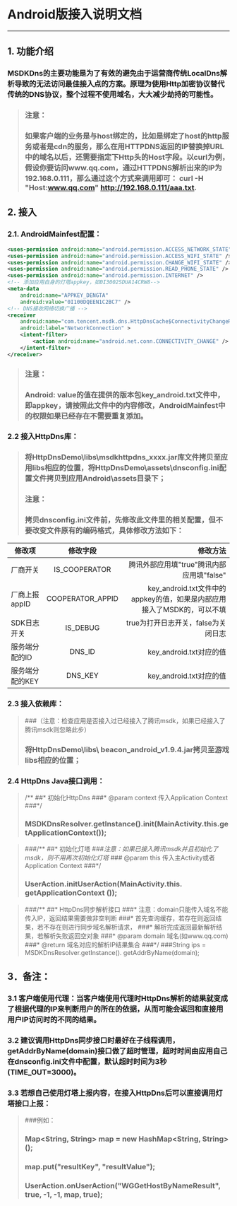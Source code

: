 # Android版接入说明文档 #
----

## 1. 功能介绍
### MSDKDns的主要功能是为了有效的避免由于运营商传统LocalDns解析导致的无法访问最佳接入点的方案。原理为使用Http加密协议替代传统的DNS协议，整个过程不使用域名，大大减少劫持的可能性。

> ### 注意：
> ### 如果客户端的业务是与host绑定的，比如是绑定了host的http服务或者是cdn的服务，那么在用HTTPDNS返回的IP替换掉URL中的域名以后，还需要指定下Http头的Host字段。以curl为例，假设你要访问www.qq.com，通过HTTPDNS解析出来的IP为192.168.0.111，那么通过这个方式来调用即可： curl -H "Host:www.qq.com" http://192.168.0.111/aaa.txt.


## 2. 接入
### 2.1. AndroidMainfest配置：
```xml
<uses-permission android:name="android.permission.ACCESS_NETWORK_STATE" />
<uses-permission android:name="android.permission.ACCESS_WIFI_STATE" />
<uses-permission android:name="android.permission.CHANGE_WIFI_STATE" />
<uses-permission android:name="android.permission.READ_PHONE_STATE" />
<uses-permission android:name="android.permission.INTERNET" />
<!-- 添加应用自身的灯塔appkey，如0I3002SDUA14CRW8-->
<meta-data
    android:name="APPKEY_DENGTA"
    android:value="0I100DQEEN1C2BC7" />
<!-- DNS接收网络切换广播 -->
<receiver
    android:name="com.tencent.msdk.dns.HttpDnsCache$ConnectivityChangeReceiver"
    android:label="NetworkConnection" >
    <intent-filter>
        <action android:name="android.net.conn.CONNECTIVITY_CHANGE" />
    </intent-filter>
</receiver>
```
>### 注意：
> ### Android: value的值在提供的版本包key_android.txt文件中，即appkey，请按照此文件中的内容修改，AndroidMainfest中的权限如果已经存在不需要重复添加。

### 2.2 接入HttpDns库：
> ### 将HttpDnsDemo\libs\msdkhttpdns_xxxx.jar库文件拷贝至应用libs相应的位置，将HttpDnsDemo\assets\dnsconfig.ini配置文件拷贝到应用Android\assets目录下；
> ### 注意：
> ### 拷贝dnsconfig.ini文件前，先修改此文件里的相关配置，但不要改变文件原有的编码格式，具体修改方法如下：

| 修改项          | 修改字段          |  修改方法   |
|  -------------  |  :-------------:  |  --------:  |
| 厂商开关        | IS_COOPERATOR     |  腾讯外部应用填"true"腾讯内部应用填"false" |
| 厂商上报appID   | COOPERATOR_APPID  |  key_android.txt文件中的appkey的值，如果是内部应用接入了MSDK的，可以不填 |
| SDK日志开关     | IS_DEBUG          |  true为打开日志开关，false为关闭日志 |
| 服务端分配的ID  | DNS_ID            |  key_android.txt对应的值 |
| 服务端分配的KEY | DNS_KEY           |  key_android.txt对应的值 |

### 2.3 接入依赖库：
> ###（注意：检查应用是否接入过已经接入了腾讯msdk，如果已经接入了腾讯msdk则忽略此步）
> ### 将HttpDnsDemo\libs\ beacon_android_v1.9.4.jar拷贝至游戏libs相应的位置；

### 2.4 HttpDns Java接口调用：
>/**
> ##* 初始化HttpDns
> ###* @param context  传入Application Context
> ###*/
> ### MSDKDnsResolver.getInstance().init(MainActivity.this.getApplicationContext());

> ###/**
> ##* 初始化灯塔
> ###*注意：如果已接入腾讯msdk并且初始化了msdk，则不用再次初始化灯塔
> ###* @param this 传入主Activity或者Application Context
> ###*/
> ### UserAction.initUserAction(MainActivity.this. getApplicationContext ()); 

> ###/**
> ##* HttpDns同步解析接口
> ###* 注意：domain只能传入域名不能传入IP，返回结果需要做非空判断
> ###* 首先查询缓存，若存在则返回结果，若不存在则进行同步域名解析请求，
> ###* 解析完成返回最新解析结果，若解析失败返回空对象
> ###* @param domain 域名(如www.qq.com)
> ###* @return 域名对应的解析IP结果集合
> ###*/
> ###String ips = MSDKDnsResolver.getInstance(). getAddrByName(domain);

## 3．备注：
### 3.1 客户端使用代理：当客户端使用代理时HttpDns解析的结果就变成了根据代理的IP来判断用户的所在的依据，从而可能会返回和直接用用户IP访问时的不同的结果。

### 3.2 建议调用HttpDns同步接口时最好在子线程调用，getAddrByName(domain)接口做了超时管理，超时时间由应用自己在dnsconfig.ini文件中配置，默认超时时间为3秒(TIME_OUT=3000)。

### 3.3 若想自己使用灯塔上报内容，在接入HttpDns后可以直接调用灯塔接口上报：
> ###例如：
> ### Map<String, String> map = new HashMap<String, String>();
> ### map.put("resultKey", "resultValue");
> ### UserAction.onUserAction("WGGetHostByNameResult", true, -1, -1, map, true);